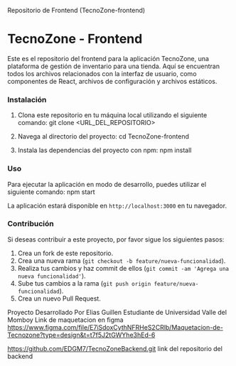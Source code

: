Repositorio de Frontend (TecnoZone-frontend)

# TecnoZone - Frontend

Este es el repositorio del frontend para la aplicación TecnoZone, una plataforma de gestión de inventario para una tienda. Aquí se encuentran todos los archivos relacionados con la interfaz de usuario, como componentes de React, archivos de configuración y archivos estáticos.

### Instalación
1. Clona este repositorio en tu máquina local utilizando el siguiente comando:
git clone <URL_DEL_REPOSITORIO>

2. Navega al directorio del proyecto:
cd TecnoZone-frontend

3. Instala las dependencias del proyecto con npm:
npm install

### Uso

Para ejecutar la aplicación en modo de desarrollo, puedes utilizar el siguiente comando:
npm start

La aplicación estará disponible en `http://localhost:3000` en tu navegador.

### Contribución

Si deseas contribuir a este proyecto, por favor sigue los siguientes pasos:

1. Crea un fork de este repositorio.
2. Crea una nueva rama (`git checkout -b feature/nueva-funcionalidad`).
3. Realiza tus cambios y haz commit de ellos (`git commit -am 'Agrega una nueva funcionalidad'`).
4. Sube tus cambios a la rama (`git push origin feature/nueva-funcionalidad`).
5. Crea un nuevo Pull Request.

Proyecto Desarrollado Por Elias Guillen Estudiante de Universidad Valle del Momboy
Link de maquetacion en figma https://www.figma.com/file/E7iSdoxCythNFRHeS2CRlb/Maquetacion-de-Tecnozone?type=design&t=t7f5J2tGWYhe3hEd-6

https://github.com/EDGM7/TecnoZoneBackend.git link del repositorio del backend

